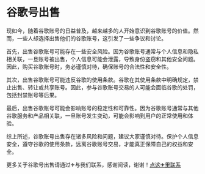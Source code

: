 # 谷歌号出售

现如今，随着谷歌账号的日益普及，越来越多的人开始意识到谷歌账号的价值。然而，一些人却选择出售他们的谷歌账号，这引发了一些争议和讨论。

首先，出售谷歌账号可能存在一些安全风险。因为谷歌账号通常与个人信息和隐私相关联，一旦账号被出售，个人信息可能会泄露，导致身份盗窃和其他安全问题。因此，购买谷歌账号时，务必谨慎对待，确保账号的合法性和安全性。

其次，出售谷歌账号可能违反谷歌的使用条款。谷歌在其使用条款中明确规定，禁止出售、转让或共享账号。因此，参与谷歌账号交易的人可能会面临谷歌的处罚，包括封禁账号等后果。

最后，出售谷歌账号可能会影响账号的稳定性和可靠性。因为谷歌账号通常与其他谷歌服务和产品相关联，一旦账号发生变动，可能会影响到用户的正常使用和体验。

综上所述，谷歌账号出售存在诸多风险和问题，建议大家谨慎对待。保护个人信息安全，遵守谷歌的使用条款，远离谷歌账号交易，才能真正保障自己的权益和安全。

更多关于谷歌号出售请通过✈与我们联系，感谢阅读，谢谢！[点这✈里联系](https://1.k02.cc)